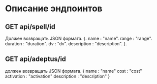 # Описание эндпоинтов

## GET api/spell/id
Должен возвращать JSON формата.
   {.
       name : "name".
       range : "range".
       duration : "duration".
       dv : "dv".
       description : "description".
   }.

## GET api/adeptus/id
должен возвращать JSON формата.
   {
       name : "name"
       cost : "cost"
       activation : "activation"
       description : "description"
   }

